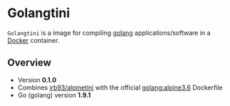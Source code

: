 # Golangtini #

`Golangtini` is a image for compiling [golang](https://golang.org) applications/software in a [Docker](https://www.docker.com) container.

## Overview ##

* Version **0.1.0**
* Combines [jrb93/alpinetini](https://github.com/jrb93/alpinetini-base) with the official [golang:alpine3.6](https://hub.docker.com/_/golang/) Dockerfile
* Go (golang) version **1.9.1**
